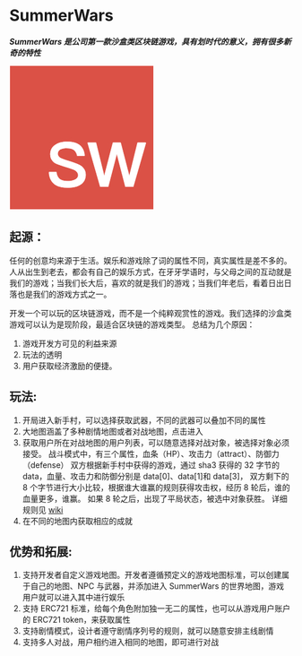 # SummerWars

**_SummerWars 是公司第一款沙盒类区块链游戏，具有划时代的意义，拥有很多新奇的特性_**

![](https://raw.githubusercontent.com/CryptapeHackathon/SummerWars/master/SummerWars.jpg)

## 起源：

任何的创意均来源于生活。娱乐和游戏除了词的属性不同，真实属性是差不多的。
人从出生到老去，都会有自己的娱乐方式，在牙牙学语时，与父母之间的互动就是我们的游戏；当我们长大后，喜欢的就是我们的游戏；当我们年老后，看着日出日落也是我们的游戏方式之一。

开发一个可以玩的区块链游戏，而不是一个纯粹观赏性的游戏。我们选择的沙盒类游戏可以认为是现阶段，最适合区块链的游戏类型。
总结为几个原因：

1.  游戏开发方可见的利益来源
2.  玩法的透明
3.  用户获取经济激励的便捷。

## 玩法:

1.  开局进入新手村，可以选择获取武器，不同的武器可以叠加不同的属性
2.  大地图涵盖了多种剧情地图或者对战地图，点击进入
3.  获取用户所在对战地图的用户列表，可以随意选择对战对象，被选择对象必须接受。
    战斗模式中，有三个属性，血条（HP）、攻击力（attract）、防御力（defense）
    双方根据新手村中获得的游戏，通过 sha3 获得的 32 字节的 data，血量、攻击力和防御分别是 data[0]、data[1]和 data[3]，
    双方剩下的 8 个字节进行大小比较，根据谁大谁赢的规则获得攻击权，经历 8 轮后，谁的血量更多，谁赢。
    如果 8 轮之后，出现了平局状态，被选中对象获胜。
    详细规则见 [wiki](https://github.com/CryptapeHackathon/SummerWars/wiki/wiki)
4.  在不同的地图内获取相应的成就

## 优势和拓展:

1.  支持开发者自定义游戏地图。开发者遵循预定义的游戏地图标准，可以创建属于自己的地图、NPC 与武器，并添加进入 SummerWars 的世界地图，游戏用户就可以进入其中进行娱乐
2.  支持 ERC721 标准，给每个角色附加独一无二的属性，也可以从游戏用户账户的 ERC721 token，来获取属性
3.  支持剧情模式，设计者遵守剧情序列号的规则，就可以随意安排主线剧情
4.  支持多人对战，用户相约进入相同的地图，即可进行对战
